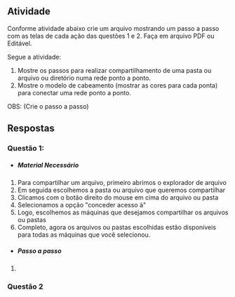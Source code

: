 ## Atividade
Conforme atividade abaixo crie um arquivo mostrando um passo a passo com as telas de cada ação das questões 1 e 2. Faça em arquivo PDF ou Editável. 

Segue a atividade:
1. Mostre os passos para realizar compartilhamento de uma pasta ou arquivo ou diretório numa rede ponto a ponto.
2. Mostre o modelo de cabeamento (mostrar as cores para cada ponta) para conectar uma rede ponto a ponto.

OBS: (Crie o passo a passo)

## Respostas

### Questão 1:
- ##### Material Necessário
1. Para compartilhar um arquivo, primeiro abrimos o explorador de arquivo
2. Em seguida escolhemos a pasta ou arquivo que queremos compartilhar
3. Clicamos com o botão direito do mouse em cima do arquivo ou pasta
4. Selecionamos a opção "conceder acesso à"
5. Logo, escolhemos as máquinas que desejamos compartilhar os arquivos ou pastas
6. Completo, agora os arquivos ou pastas escolhidas estão disponíveis para todas as máquinas que você selecionou.

- ##### Passo a passo
1. 
### Questão 2

